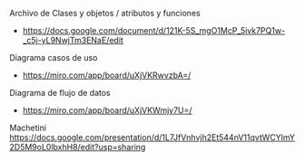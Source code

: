 Archivo de Clases y objetos / atributos y funciones
  - https://docs.google.com/document/d/121K-5S_mgO1McP_5ivk7PQ1w-_c5j-yL9NwjTm3ENaE/edit

Diagrama casos de uso
  - https://miro.com/app/board/uXjVKRwvzbA=/

Diagrama de flujo de datos
  - https://miro.com/app/board/uXjVKWmjy7U=/

Machetini
https://docs.google.com/presentation/d/1L7JfVnhvjh2Et544nV11qvtWCYImY2D5M9oL0lbxhH8/edit?usp=sharing
